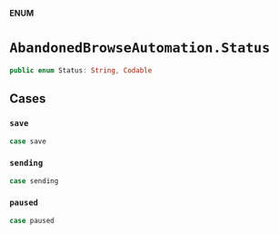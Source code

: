 **ENUM**

# `AbandonedBrowseAutomation.Status`

```swift
public enum Status: String, Codable
```

## Cases
### `save`

```swift
case save
```

### `sending`

```swift
case sending
```

### `paused`

```swift
case paused
```

